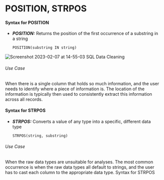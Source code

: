 # POSITION, STRPOS
#### Syntax for POSITION
- ***POSITION:*** Returns the position of the first occurrence of a substring in a string

      POSITION(substring IN string)

![Screenshot 2023-02-07 at 14-55-03 SQL Data Cleaning](https://user-images.githubusercontent.com/76912120/217250686-40433ea6-37c1-4405-a34e-e83ad84f5599.png)


###### Use Case

When there is a single column that holds so much information, and the user needs to identify where a piece of information is. The location of the information is typically then used to consistently extract this information across all records.

#### Syntax for STRPOS
- ***STRPOS:*** Converts a value of any type into a specific, different data type

      STRPOS(string, substring)

###### Use Case

When the raw data types are unsuitable for analyses. The most common occurrence is when the raw data types all default to strings, and the user has to cast each column to the appropriate data type.
Syntax for STRPOS
